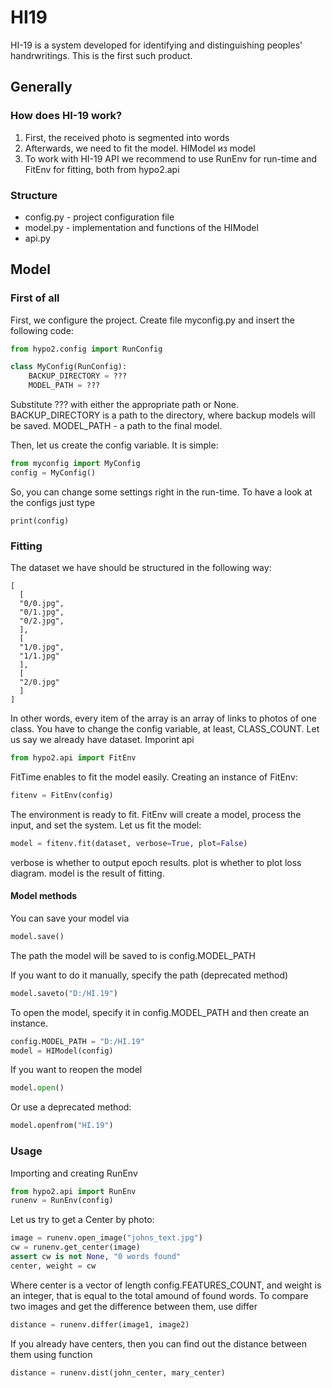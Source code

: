 # HI19
HI-19 is a system developed for identifying and distinguishing peoples' handrwritings. This is the first such product.
## Generally

### How does HI-19 work?
  1. First, the received photo is segmented into words
  2. Afterwards, we need to fit the model. HIModel из model
  3. To work with HI-19 API we recommend to use RunEnv for run-time and FitEnv for fitting, both from hypo2.api

### Structure
  - config.py - project configuration file
  - model.py - implementation and functions of the HIModel
  - api.py

## Model

### First of all
First, we configure the project. Create file myconfig.py and insert the following code:
```python
from hypo2.config import RunConfig

class MyConfig(RunConfig):
    BACKUP_DIRECTORY = ???
    MODEL_PATH = ???
```
Substitute ??? with either the appropriate path or None. BACKUP_DIRECTORY is a path to the directory, where backup models will be saved. MODEL_PATH - a path to the final model.

Then, let us create the config variable. It is simple:
```python
from myconfig import MyConfig
config = MyConfig()
```
So, you can change some settings right in the run-time. To have a look at the configs just type
```
print(config)
```

### Fitting
The dataset we have should be structured in the following way:
```
[
  [
  "0/0.jpg",
  "0/1.jpg",
  "0/2.jpg",
  ],
  [
  "1/0.jpg",
  "1/1.jpg"
  ],
  [
  "2/0.jpg"
  ]
]
```
In other words, every item of the array is an array of links to photos of one class. You have to change the config variable, at least, CLASS_COUNT.
Let us say we already have dataset.
Imporint api
```python
from hypo2.api import FitEnv
```
FitTime enables to fit the model easily. Creating an instance of FitEnv:
```python
fitenv = FitEnv(config)
```
The environment is ready to fit. FitEnv will create a model, process the input, and set the system. Let us fit the model:
```python
model = fitenv.fit(dataset, verbose=True, plot=False)
```
verbose is whether to output epoch results.
plot is whether to plot loss diagram.
model is the result of fitting.

#### Model methods
You can save your model via
```python
model.save()
```
The path the model will be saved to is config.MODEL_PATH

If you want to do it manually, specify the path (deprecated method)
```python
model.saveto("D:/HI.19")
```

To open the model, specify it in config.MODEL_PATH and then create an instance.
```python
config.MODEL_PATH = "D:/HI.19"
model = HIModel(config)
```
If you want to reopen the model
```python
model.open()
```
Or use a deprecated method:
```python
model.openfrom("HI.19")
```

### Usage

Importing and creating RunEnv
```python
from hypo2.api import RunEnv
runenv = RunEnv(config)
```
Let us try to get a Center by photo:
```python
image = runenv.open_image("johns_text.jpg")
cw = runenv.get_center(image)
assert cw is not None, "0 words found"
center, weight = cw
```
Where center is a vector of length config.FEATURES_COUNT, and weight is an integer, that is equal to the total amound of 
found words.
To compare two images and get the difference between them, use differ
```python
distance = runenv.differ(image1, image2)
```
If you already have centers, then you can find out the distance between them using function
```python
distance = runenv.dist(john_center, mary_center)
```
